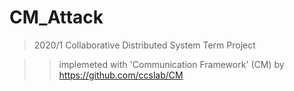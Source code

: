 # CM_Attack
>2020/1  Collaborative Distributed System Term Project

>>implemeted with 'Communication Framework' (CM) by https://github.com/ccslab/CM
